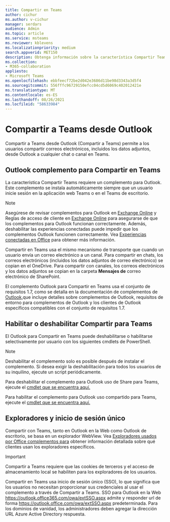 ```yaml
---
title: Compartir en Teams
author: cichur
ms.author: v-cichur
manager: serdars
audience: Admin
ms.topic: article
ms.service: msteams
ms.reviewer: kblevens
ms.localizationpriority: medium
search.appverid: MET150
description: Obtenga información sobre la característica Compartir Teams, que permite a los usuarios compartir correos electrónicos y datos adjuntos de correo electrónico desde Outlook a cualquier chat o canal en Teams.
ms.collection:
- M365-collaboration
appliesto:
- Microsoft Teams
ms.openlocfilehash: ebbfeecf72be2d042e3686d11be98d3343a3d5f4
ms.sourcegitcommit: 556fffc96729150efcc04cd5d6069c402012421e
ms.translationtype: MT
ms.contentlocale: es-ES
ms.lasthandoff: 08/26/2021
ms.locfileid: "58633984"
---
```

# <a name="share-to-teams-from-outlook"></a>Compartir a Teams desde Outlook

Compartir a Teams desde Outlook (Compartir a Teams) permite a los usuarios compartir correos electrónicos, incluidos los datos adjuntos, desde Outlook a cualquier chat o canal en Teams.

## <a name="outlook-add-in-for-share-to-teams"></a>Outlook complemento para Compartir en Teams 

La característica Compartir Teams requiere un complemento para Outlook. Este complemento se instala automáticamente siempre que un usuario inicie sesión en la aplicación web Teams o en el Teams de escritorio.

> [!NOTE]
> Asegúrese de revisar complementos para Outlook en [Exchange Online](/exchange/clients-and-mobile-in-exchange-online/add-ins-for-outlook/add-ins-for-outlook) y Reglas de acceso de cliente en [Exchange Online](/exchange/clients-and-mobile-in-exchange-online/client-access-rules/client-access-rules) para asegurarse de que los complementos para Outlook funcionan correctamente. Además, deshabilitar las experiencias conectadas puede impedir que los complementos Outlook funcionen correctamente. Vea [Experiencias conectadas en Office](https://support.microsoft.com/topic/connected-experiences-in-office-8d2c04f7-6428-4e6e-ac58-5828d4da5b7c) para obtener más información.  

Compartir en Teams usa el mismo mecanismo de transporte que cuando un usuario envía un correo electrónico a un canal. Para compartir en chats, los correos electrónicos (incluidos los datos adjuntos de correo electrónico) se copian en el OneDrive. Para compartir con canales, los correos electrónicos y los datos adjuntos se copian en la carpeta **Mensajes de** correo electrónico de SharePoint.

El complemento Outlook para Compartir en Teams usa el conjunto de requisitos 1.7, como se detalla en la documentación de complementos de [Outlook,](/exchange/clients-and-mobile-in-exchange-online/add-ins-for-outlook/add-ins-for-outlook)que incluye detalles sobre complementos de Outlook, requisitos de entorno para complementos de Outlook y los clientes de Outlook específicos compatibles con el conjunto de requisitos 1.7.

## <a name="enabling-or-disabling-share-to-teams"></a>Habilitar o deshabilitar Compartir para Teams

El Outlook para Compartir en Teams puede deshabilitarse o habilitarse selectivamente por usuario con los siguientes cmdlets de PowerShell.

> [!NOTE]
> Deshabilitar el complemento solo es posible después de instalar el complemento. Si desea exigir la deshabilitación para todos los usuarios de su inquilino, ejecute un script periódicamente.

Para deshabilitar el complemento para Outlook uso de Share para Teams, ejecute el [cmdlet que se encuentra aquí.](/powershell/module/exchange/disable-app?view=exchange-ps) 

Para habilitar el complemento para Outlook uso compartido para Teams, ejecute el [cmdlet que se encuentra aquí.](/powershell/module/exchange/enable-app?view=exchange-ps)

## <a name="browsers-and-single-sign-on"></a>Exploradores y inicio de sesión único

Compartir con Teams, tanto en Outlook en la Web como Outlook de escritorio, se basa en un explorador WebView. Vea [Exploradores usados por Office complementos para](/office/dev/add-ins/concepts/browsers-used-by-office-web-add-ins) obtener información detallada sobre qué clientes usan los exploradores específicos. 

> [!IMPORTANT]
> Compartir a Teams requiere que las cookies de terceros y el acceso de almacenamiento local se habiliten para los exploradores de los usuarios.

Compartir en Teams usa inicio de sesión único (SSO), lo que significa que los usuarios no necesitan proporcionar sus credenciales al usar el complemento a través de Compartir a Teams. SSO para Outlook en la Web https://outlook.office365.com/owa/extSSO.aspx admite y responder url de forma https://outlook.office.com/owa/extSSO.aspx predeterminada. Para los dominios de vanidad, los administradores deben agregar la dirección URL Azure Active Directory respuesta.